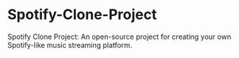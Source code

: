 # Spotify-Clone-Project
Spotify Clone Project: An open-source project for creating your own Spotify-like music streaming platform.

